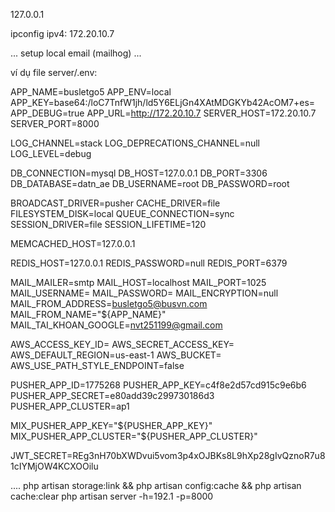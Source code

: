 127.0.0.1

ipconfig
ipv4: 172.20.10.7

...
setup local email (mailhog)
...

ví dụ file server/.env:

APP_NAME=busletgo5
APP_ENV=local
APP_KEY=base64:/loC7TnfW1jh/ld5Y6ELjGn4XAtMDGKYb42AcOM7+es=
APP_DEBUG=true
APP_URL=http://172.20.10.7
SERVER_HOST=172.20.10.7
SERVER_PORT=8000

LOG_CHANNEL=stack
LOG_DEPRECATIONS_CHANNEL=null
LOG_LEVEL=debug

DB_CONNECTION=mysql
DB_HOST=127.0.0.1
DB_PORT=3306
DB_DATABASE=datn_ae
DB_USERNAME=root
DB_PASSWORD=root

BROADCAST_DRIVER=pusher
CACHE_DRIVER=file
FILESYSTEM_DISK=local
QUEUE_CONNECTION=sync
SESSION_DRIVER=file
SESSION_LIFETIME=120

MEMCACHED_HOST=127.0.0.1

REDIS_HOST=127.0.0.1
REDIS_PASSWORD=null
REDIS_PORT=6379

MAIL_MAILER=smtp
MAIL_HOST=localhost
MAIL_PORT=1025
MAIL_USERNAME=
MAIL_PASSWORD=
MAIL_ENCRYPTION=null
MAIL_FROM_ADDRESS=busletgo5@busvn.com
MAIL_FROM_NAME="${APP_NAME}"
MAIL_TAI_KHOAN_GOOGLE=nvt251199@gmail.com

AWS_ACCESS_KEY_ID=
AWS_SECRET_ACCESS_KEY=
AWS_DEFAULT_REGION=us-east-1
AWS_BUCKET=
AWS_USE_PATH_STYLE_ENDPOINT=false

PUSHER_APP_ID=1775268
PUSHER_APP_KEY=c4f8e2d57cd915c9e6b6
PUSHER_APP_SECRET=e80add39c299730186d3
PUSHER_APP_CLUSTER=ap1

MIX_PUSHER_APP_KEY="${PUSHER_APP_KEY}"
MIX_PUSHER_APP_CLUSTER="${PUSHER_APP_CLUSTER}"

JWT_SECRET=REg3nH70bXWDvui5vom3p4xOJBKs8L9hXp28gIvQznoR7u81cIYMjOW4KCXOOilu


....
php artisan storage:link && php artisan config:cache && php artisan cache:clear
php artisan server -h=192.1 -p=8000